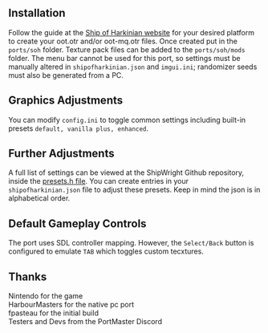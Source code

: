 ## Installation
Follow the guide at the [Ship of Harkinian website](https://www.shipofharkinian.com/setup-guide) for your desired platform to create your oot.otr and/or oot-mq.otr files. Once created put in the `ports/soh` folder. Texture pack files can be added to the `ports/soh/mods` folder. The menu bar cannot be used
for this port, so settings must be manually altered in `shipofharkinian.json` and `imgui.ini`; randomizer seeds must also be generated from a PC.

## Graphics Adjustments
You can modify `config.ini` to toggle common settings including built-in presets `default, vanilla plus, enhanced`.

## Further Adjustments
A full list of settings can be viewed at the ShipWright Github repository, inside the [presets.h file](https://github.com/HarbourMasters/Shipwright/blob/fd7dfd8b6f557909c84b88e35df37bc27673fa1e/soh/soh/Enhancements/presets.h). You can create entries in your `shipofharkinian.json` file to adjust these presets. Keep in mind the json is in alphabetical order.

## Default Gameplay Controls
The port uses SDL controller mapping. However, the `Select/Back` button is configured to emulate `TAB` which toggles custom tecxtures.

## Thanks
Nintendo for the game  
HarbourMasters for the native pc port  
fpasteau for the initial build  
Testers and Devs from the PortMaster Discord  




